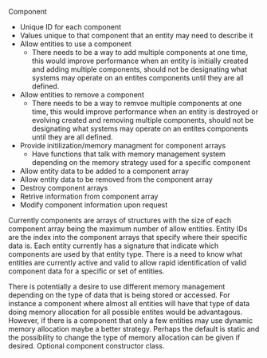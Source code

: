 Component
- Unique ID for each component
- Values unique to that component that an entity may need to describe it
- Allow entities to use a component
  - There needs to be a way to add multiple components at one time, this would improve performance when an entity is initially created and adding multiple components, should not be designating what systems may operate on an entites components until they are all defined.
- Allow entities to remove a component
  - There needs to be a way to remvoe multiple components at one time, this would improve performance when an entity is destroyed or evolving created and removing multiple components, should not be designating what systems may operate on an entites components until they are all defined.
- Provide initilization/memory managment for component arrays
  - Have functions that talk with memory management system depending on the memory strategy used for a specific component
- Allow entity data to be added to a component array
- Allow entity data to be removed from the component array
- Destroy component arrays
- Retrive information from component array
- Modify component information upon request

Currently components are arrays of structures with the size of each component array 
being the maximum number of allow entities. Entity IDs are the index into the component 
arrays that specify where their specific data is. Each entity currently has a signature 
that indicate which components are used by that entity type. There is a need to know 
what entities are currently active and valid to allow rapid identification of valid 
component data for a specific or set of entities.

There is potentially a desire to use different memory management depending on the type 
of data that is being stored or accessed. For instance a component where almost all 
entities will have that type of data doing memory allocation for all possible entites 
would be advantagous. However, if there is a component that only a few entities may use 
dynamic memory allocation maybe a better strategy. Perhaps the default is static and the 
possibility to change the type of memory allocation can be given if desired. Optional 
component constructor class.